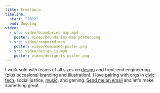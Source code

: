 ```yaml
---
title: Freelance
timeline:
  start: "2012"
  end: Ongoing
video:
  - src: video/boundaries-map.mp4
    poster: video/boundaries-map-poster.png
  - src: video/composed.mp4
    poster: video/composed-poster.png
  - src: video/design-is.mp4
    poster: video/design-is-poster.png
---
```


I work solo with teams of all sizes on [design](https://design.eva.town) and front-end engineering (plus occasional branding and illustration). I love pairing with orgs in [civic tech](/posts/boundaries-map), social justice, [music](/posts/genderswap), and gaming. [Send me an email](mailto:hey@evadecker.com) and let's make something great.
